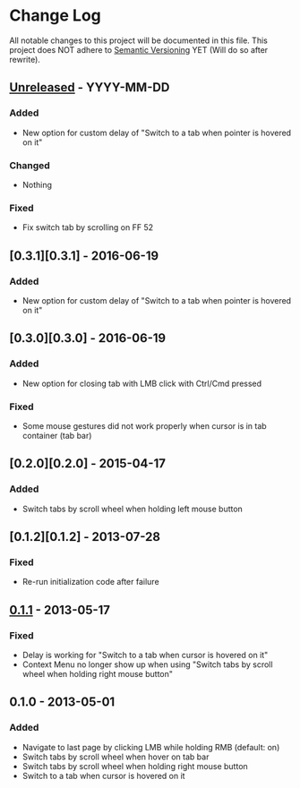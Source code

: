 # Change Log
All notable changes to this project will be documented in this file.
This project does NOT adhere to [Semantic Versioning](http://semver.org/) YET (Will do so after rewrite).


## [Unreleased][unreleased] - YYYY-MM-DD

### Added
- New option for custom delay of "Switch to a tab when pointer is hovered on it"

### Changed
- Nothing

### Fixed
- Fix switch tab by scrolling on FF 52

## [0.3.1][0.3.1] - 2016-06-19

### Added
- New option for custom delay of "Switch to a tab when pointer is hovered on it"


## [0.3.0][0.3.0] - 2016-06-19

### Added
- New option for closing tab with LMB click with Ctrl/Cmd pressed

### Fixed
- Some mouse gestures did not work properly when cursor is in tab container (tab bar)


## [0.2.0][0.2.0] - 2015-04-17

### Added
- Switch tabs by scroll wheel when holding left mouse button


## [0.1.2][0.1.2] - 2013-07-28

### Fixed
- Re-run initialization code after failure


## [0.1.1][0.1.1] - 2013-05-17

### Fixed
- Delay is working for "Switch to a tab when cursor is hovered on it"
- Context Menu no longer show up when using "Switch tabs by scroll wheel when holding right mouse button"


## 0.1.0 - 2013-05-01

### Added
- Navigate to last page by clicking LMB while holding RMB (default: on)
- Switch tabs by scroll wheel when hover on tab bar
- Switch tabs by scroll wheel when holding right mouse button
- Switch to a tab when cursor is hovered on it


[unreleased]:   https://github.com/tabkit/mouse-gestures/compare/v0.3.1...HEAD
[0.1.1]:        https://github.com/tabkit/mouse-gestures/compare/v0.3.0...v0.3.1
[0.1.1]:        https://github.com/tabkit/mouse-gestures/compare/v0.2.0...v0.3.0
[0.1.1]:        https://github.com/tabkit/mouse-gestures/compare/v0.1.2...v0.2.0
[0.1.1]:        https://github.com/tabkit/mouse-gestures/compare/v0.1.1...v0.1.2
[0.1.1]:        https://github.com/tabkit/mouse-gestures/compare/v0.1.0...v0.1.1
